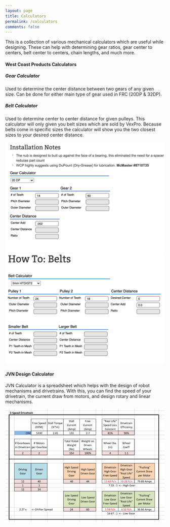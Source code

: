```yaml
---
layout: page
title: Calculators
permalink: /calculators
comments: false
---
```


<div class="row justify-content-center">
<div class="col-md-10 pr-5">

<p>This is a collection of various mechanical calculators which are useful while designing. These can help with determining gear ratios, gear center to centers, belt center to centers, chain lengths, and much more.</p>

<h4>West Coast Products Calculators</h4>

<div class="row justify-content-center">
    <div class="col-md-6 mx-auto pr-5">
        <div class="text-center">
            <h5>Gear Calculator</h5>
            <p>Used to determine the center distance between two gears of any given size. Can be done for either main type of gear used in FRC (20DP & 32DP).</p>
        </div>
    </div>
    <div class="col-md-6 mx-auto pr-5">
        <div class="text-center">
            <h5>Belt Calculator</h5>
            <p>Used to determine center to center distance for given pulleys. This calculator will only given you belt sizes which are sold by VexPro. Because belts come in specific sizes the calculator will show you the two closest sizes to your desired center distance.</p>
        </div>
    </div>
</div>
<div class="row justify-content-center">
    <div class="col-md-6 mx-auto pr-5">
        <div class="text-center">
            <a href="https://www.wcproducts.com/how-to-gears" target="_blank" rel="noopener noreferrer">
                <img class="img-fluid lazyimg" src="/assets/images/wcphowtogears.png">
            </a>
        </div>
    </div>
    <div class="col-md-6 mx-auto pr-5">
        <div class="text-center">
            <a href="https://www.wcproducts.com/how-to-belts" target="_blank" rel="noopener noreferrer">
                <img class="img-fluid lazyimg" src="/assets/images/wcphowtobelts.png">
            </a>        </div>
    </div>
</div>

<h4>JVN Design Calculator</h4>

<div class="row justify-content-center">
    <div class="col-md-10 mx-auto pr-5">
        <div class="text-center">
        <p>JVN Calculator is a spreadsheet which helps with the design of robot mechanisms and drivetrains. With this, you can find the speed of your drivetrain, the current draw from motors, and design rotary and linear mechanisms.</p>

<a href="https://johnvneun.com/calc" target="_blank" rel="noopener noreferrer">
    <img class="img-fluid lazyimg" src="/assets/images/JVN-Calc.20180119.png">
</a>
</div>
</div>
</div>

</div>

<!-- <div class="col-md-4">

<div class="sticky-top sticky-top-80">
<h5>Buy me a coffee</h5>

<p>Thank you for your support! Your donation helps me to maintain and improve <a target="_blank" href="https://github.com/wowthemesnet/mediumish-theme-jekyll">Mediumish <i class="fab fa-github"></i></a>.</p>

<a target="_blank" href="https://www.wowthemes.net/donate/" class="btn btn-danger">Buy me a coffee</a> <a target="_blank" href="https://bootstrapstarter.com/bootstrap-templates/template-mediumish-bootstrap-jekyll/" class="btn btn-warning">Documentation</a>

</div>
</div>-->
</div>
